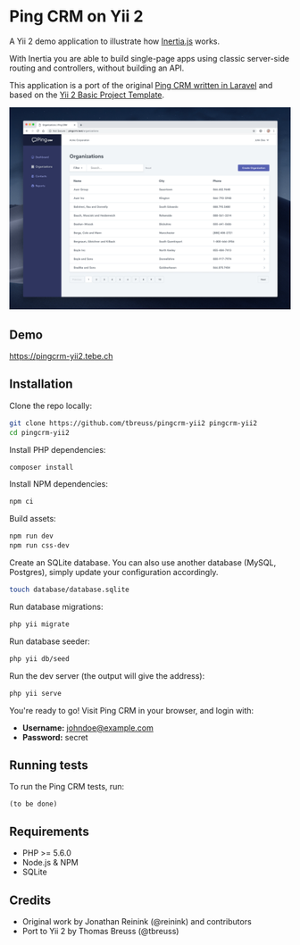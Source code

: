 # Ping CRM on Yii 2

A Yii 2 demo application to illustrate how [Inertia.js](https://inertiajs.com) works.

With Inertia you are able to build single-page apps using classic server-side routing and controllers, without building an API. 

This application is a port of the original [Ping CRM written in Laravel](https://github.com/inertiajs/pingcrm) and based on the [Yii 2 Basic Project Template](https://github.com/yiisoft/yii2-app-basic). 

![](screenshot.png)

## Demo

<https://pingcrm-yii2.tebe.ch>

## Installation

Clone the repo locally:

```sh
git clone https://github.com/tbreuss/pingcrm-yii2 pingcrm-yii2
cd pingcrm-yii2
```

Install PHP dependencies:

```sh
composer install
```

Install NPM dependencies:

```sh
npm ci
```

Build assets:

```sh
npm run dev
npm run css-dev
```

Create an SQLite database. You can also use another database (MySQL, Postgres), simply update your configuration accordingly.

```sh
touch database/database.sqlite
```

Run database migrations:

```sh
php yii migrate
```

Run database seeder:

```sh
php yii db/seed
```

Run the dev server (the output will give the address):

```sh
php yii serve
```

You're ready to go! Visit Ping CRM in your browser, and login with:

- **Username:** johndoe@example.com
- **Password:** secret

## Running tests

To run the Ping CRM tests, run:

```
(to be done)
```

## Requirements

- PHP >= 5.6.0
- Node.js & NPM
- SQLite

## Credits

- Original work by Jonathan Reinink (@reinink) and contributors
- Port to Yii 2 by Thomas Breuss (@tbreuss)
